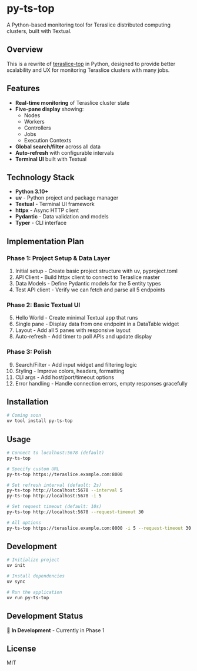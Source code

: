 # py-ts-top

A Python-based monitoring tool for Teraslice distributed computing clusters, built with Textual.

## Overview

This is a rewrite of [teraslice-top](https://github.com/godber/teraslice-top) in Python, designed to provide better scalability and UX for monitoring Teraslice clusters with many jobs.

## Features

- **Real-time monitoring** of Teraslice cluster state
- **Five-pane display** showing:
  - Nodes
  - Workers
  - Controllers
  - Jobs
  - Execution Contexts
- **Global search/filter** across all data
- **Auto-refresh** with configurable intervals
- **Terminal UI** built with Textual

## Technology Stack

- **Python 3.10+**
- **uv** - Python project and package manager
- **Textual** - Terminal UI framework
- **httpx** - Async HTTP client
- **Pydantic** - Data validation and models
- **Typer** - CLI interface

## Implementation Plan

### Phase 1: Project Setup & Data Layer

1. Initial setup - Create basic project structure with uv, pyproject.toml
2. API Client - Build httpx client to connect to Teraslice master
3. Data Models - Define Pydantic models for the 5 entity types
4. Test API client - Verify we can fetch and parse all 5 endpoints

### Phase 2: Basic Textual UI

5. Hello World - Create minimal Textual app that runs
6. Single pane - Display data from one endpoint in a DataTable widget
7. Layout - Add all 5 panes with responsive layout
8. Auto-refresh - Add timer to poll APIs and update display

### Phase 3: Polish

9. Search/Filter - Add input widget and filtering logic
10. Styling - Improve colors, headers, formatting
11. CLI args - Add host/port/timeout options
12. Error handling - Handle connection errors, empty responses gracefully

## Installation

```bash
# Coming soon
uv tool install py-ts-top
```

## Usage

```bash
# Connect to localhost:5678 (default)
py-ts-top

# Specify custom URL
py-ts-top https://teraslice.example.com:8000

# Set refresh interval (default: 2s)
py-ts-top http://localhost:5678 --interval 5
py-ts-top http://localhost:5678 -i 5

# Set request timeout (default: 10s)
py-ts-top http://localhost:5678 --request-timeout 30

# All options
py-ts-top https://teraslice.example.com:8000 -i 5 --request-timeout 30
```

## Development

```bash
# Initialize project
uv init

# Install dependencies
uv sync

# Run the application
uv run py-ts-top
```

## Development Status

🚧 **In Development** - Currently in Phase 1

## License

MIT
